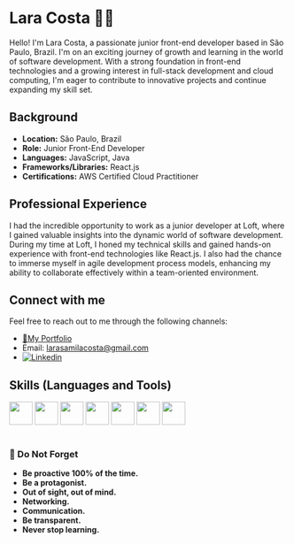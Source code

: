 # Lara Costa 🚀🤘
Hello! I'm Lara Costa, a passionate junior front-end developer based in São Paulo, Brazil. I'm on an exciting journey of growth and learning in the world of software development. With a strong foundation in front-end technologies and a growing interest in full-stack development and cloud computing, I'm eager to contribute to innovative projects and continue expanding my skill set.

## Background
- **Location:** São Paulo, Brazil
- **Role:** Junior Front-End Developer
- **Languages:** JavaScript, Java
- **Frameworks/Libraries:** React.js
- **Certifications:** AWS Certified Cloud Practitioner

## Professional Experience
I had the incredible opportunity to work as a junior developer at Loft, where I gained valuable insights into the dynamic world of software development. During my time at Loft, I honed my technical skills and gained hands-on experience with front-end technologies like React.js. I also had the chance to immerse myself in agile development process models, enhancing my ability to collaborate effectively within a team-oriented environment.

## Connect with me
Feel free to reach out to me through the following channels:
- [🔗My Portfolio](https://lara-costa-portfolio.vercel.app/)
- Email: larasamilacosta@gmail.com
- [![Linkedin](https://img.shields.io/badge/LinkedIn-0077B5?style=for-the-badge&logo=linkedin&logoColor=white)](https://www.linkedin.com/in/laracosta64/)

## Skills (Languages and Tools)
<div style= "display:inline_block">
  <img height="42" width="42" src="https://cdn.simpleicons.org/html5" />
  <img height="42" width="42" src="https://cdn.simpleicons.org/css3" />
   <img height="42" width="42" src="https://cdn.simpleicons.org/npm" />
  <img height="42" width="42" src="https://cdn.simpleicons.org/javascript" />
  <img height="42" width="42" src="https://cdn.simpleicons.org/react" />
  <img height="42" width="42" src="https://cdn.simpleicons.org/typescript" />
  <img height="42" width="42" src="https://cdn.simpleicons.org/amazonaws/white" />
</div>

<br/>

### 💭 Do Not Forget
- **Be proactive 100% of the time.**
- **Be a protagonist.**
- **Out of sight, out of mind.**
- **Networking.**
- **Communication.**
- **Be transparent.**
- **Never stop learning.**
